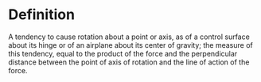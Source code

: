 # Definition

A tendency to cause rotation about a point or axis, as of a control
surface about its hinge or of an airplane about its center of gravity;
the measure of this tendency, equal to the product of the force and the
perpendicular distance between the point of axis of rotation and the
line of action of the force.

